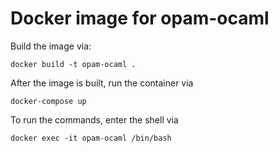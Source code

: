 # Docker image for opam-ocaml

Build the image via:
```
docker build -t opam-ocaml .
```

After the image is built, run the container via
```
docker-compose up
```

To run the commands, enter the shell via
```
docker exec -it opam-ocaml /bin/bash
```
